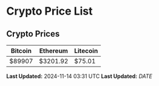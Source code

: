 # Crypto Price List

## Crypto Prices
| Bitcoin | Ethereum | Litecoin |
| ------- | -------- | -------- |
| $89907 | $3201.92 | $75.01 |
**Last Updated:** 2024-11-14 03:31 UTC
**Last Updated:** $DATE$
